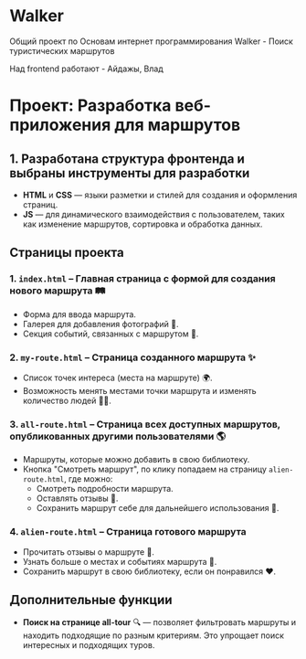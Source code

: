 # Walker

Общий проект по Основам интернет программирования Walker - Поиск туристических маршрутов

Над frontend работают - Айдажы, Влад

# Проект: Разработка веб-приложения для маршрутов

## 1. Разработана структура фронтенда и выбраны инструменты для разработки

- **HTML** и **CSS** — языки разметки и стилей для создания и оформления страниц.
- **JS** — для динамического взаимодействия с пользователем, таких как изменение маршрутов, сортировка и обработка данных.

## Страницы проекта

### 1. `index.html` – Главная страница с формой для создания нового маршрута 🛤️

- Форма для ввода маршрута.
- Галерея для добавления фотографий 📸.
- Секция событий, связанных с маршрутом 📅.

### 2. `my-route.html` – Страница созданного маршрута ✨

- Список точек интереса (места на маршруте) 🌍.
- Возможность менять местами точки маршрута и изменять количество людей 🧳👫.

### 3. `all-route.html` – Страница всех доступных маршрутов, опубликованных другими пользователями 🌎

- Маршруты, которые можно добавить в свою библиотеку.
- Кнопка "Смотреть маршрут", по клику попадаем на страницу `alien-route.html`, где можно:
  - Смотреть подробности маршрута.
  - Оставлять отзывы 🌟.
  - Сохранить маршрут себе для дальнейшего использования 💾.

### 4. `alien-route.html` – Страница готового маршрута

- Прочитать отзывы о маршруте 💬.
- Узнать больше о местах и событиях маршрута 📍.
- Сохранить маршрут в свою библиотеку, если он понравился ❤️.

## Дополнительные функции

- **Поиск на странице all-tour** 🔍 — позволяет фильтровать маршруты и находить подходящие по разным критериям. Это упрощает поиск интересных и подходящих туров.
